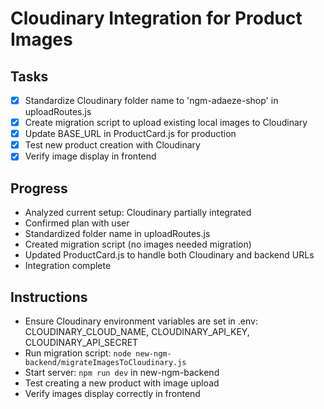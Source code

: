 # Cloudinary Integration for Product Images

## Tasks
- [x] Standardize Cloudinary folder name to 'ngm-adaeze-shop' in uploadRoutes.js
- [x] Create migration script to upload existing local images to Cloudinary
- [x] Update BASE_URL in ProductCard.js for production
- [x] Test new product creation with Cloudinary
- [x] Verify image display in frontend

## Progress
- Analyzed current setup: Cloudinary partially integrated
- Confirmed plan with user
- Standardized folder name in uploadRoutes.js
- Created migration script (no images needed migration)
- Updated ProductCard.js to handle both Cloudinary and backend URLs
- Integration complete

## Instructions
- Ensure Cloudinary environment variables are set in .env: CLOUDINARY_CLOUD_NAME, CLOUDINARY_API_KEY, CLOUDINARY_API_SECRET
- Run migration script: `node new-ngm-backend/migrateImagesToCloudinary.js`
- Start server: `npm run dev` in new-ngm-backend
- Test creating a new product with image upload
- Verify images display correctly in frontend
